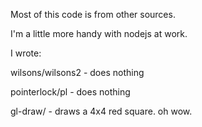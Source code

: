 Most of this code is from other sources.

I'm a little more handy with nodejs at work.

I wrote:

wilsons/wilsons2 - does nothing

pointerlock/pl - does nothing

gl-draw/ - draws a 4x4 red square. oh wow.
